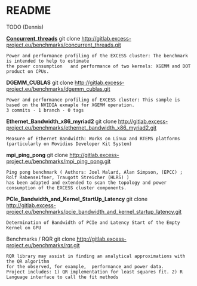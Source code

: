 # README

TODO (Dennis)


   [**Concurrent_threads**](http://gitlab.excess-project.eu/benchmarks/concurrent_threads)
    git clone http://gitlab.excess-project.eu/benchmarks/concurrent_threads.git

    Power and performance profiling of the EXCESS cluster: The benchmark is intended to help to estimate 
    the power consumption   and performance of two kernels: XGEMM and DOT product on CPUs.
      
   **DGEMM_CUBLAS**
   git clone http://gitlab.excess-project.eu/benchmarks/dgemm_cublas.git

    Power and performance profiling of EXCESS cluster: This sample is based on the NVIDIA exmaple for XGEMM operation.
    3 commits · 1 branch · 0 tags
   
   **Ethernet_Bandwidth_x86_myriad2**
   git clone http://gitlab.excess-project.eu/benchmarks/ethernet_bandwidth_x86_myriad2.git

    Measure of Ethernet Bandwidth: Works on Linux and RTEMS platforms (particularly on Movidius Developer Kit System)
   
   **mpi_ping_pong**
   git clone http://gitlab.excess-project.eu/benchmarks/mpi_ping_pong.git

    Ping pong benchmark ( Authors: Joel Malard, Alan Simpson, (EPCC) ; Rolf Rabenseifner, Traugott Streicher (HLRS) )
    has been adapted and extended to scan the topology and power consumption of the EXCESS cluster components.
    
   **PCIe_Bandwidth_and_Kernel_StartUp_Latency**
   git clone http://gitlab.excess-project.eu/benchmarks/pcie_bandwidth_and_kernel_startup_latency.git

    Determination of Bandwidth of PCIe and Latency Start of the Empty Kernel on GPU
   
   Benchmarks / RQR
   git clone http://gitlab.excess-project.eu/benchmarks/rqr.git

    RQR library may assist in finding an analytical approximations with the QR algorithm 
    for the observed, for example,  performance and power data.
    Project includes: 1) QR implementation for least squares fit. 2) R Language interface to call the fit methods
  
